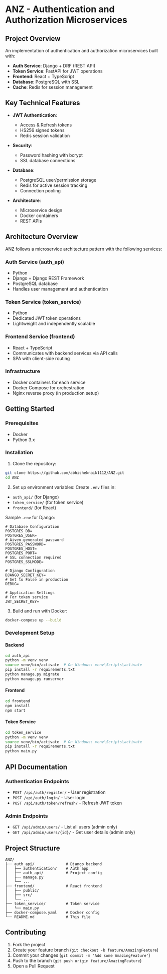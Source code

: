 # ANZ - Authentication and Authorization Microservices

## Project Overview

An implementation of authentication and authorization microservices built with:

- **Auth Service**: Django + DRF (REST API)
- **Token Service**: FastAPI for JWT operations
- **Frontend**: React + TypeScript 
- **Database**: PostgreSQL with SSL
- **Cache**: Redis for session management

## Key Technical Features

- **JWT Authentication**:
  - Access & Refresh tokens  
  - HS256 signed tokens
  - Redis session validation

- **Security**:
  - Password hashing with bcrypt
  - SSL database connections

- **Database**:
  - PostgreSQL user/permission storage
  - Redis for active session tracking
  - Connection pooling

- **Architecture**:
  - Microservice design
  - Docker containers
  - REST APIs

## Architecture Overview

ANZ follows a microservice architecture pattern with the following services:

### Auth Service (auth_api)
- Python
- Django + Django REST Framework
- PostgreSQL database
- Handles user management and authentication

### Token Service (token_service) 
- Python
- Dedicated JWT token operations
- Lightweight and independently scalable

### Frontend Service (frontend)
- React + TypeScript
- Communicates with backend services via API calls
- SPA with client-side routing

### Infrastructure
- Docker containers for each service
- Docker Compose for orchestration
- Nginx reverse proxy (in production setup)

## Getting Started

### Prerequisites

- Docker
- Python 3.x

### Installation

1. Clone the repository:
```bash
git clone https://github.com/abhisheknaik1112/ANZ.git
cd ANZ
```

2. Set up environment variables:
Create `.env` files in:
- `auth_api/` (for Django)
- `token_service/` (for token service)
- `frontend/` (for React)

Sample `.env` for Django:
```env
# Database Configuration
POSTGRES_DB=
POSTGRES_USER=
# Aiven-generated password
POSTGRES_PASSWORD= 
POSTGRES_HOST=
POSTGRES_PORT=
# SSL connection required
POSTGRES_SSLMODE=

# Django Configuration
DJANGO_SECRET_KEY=
# Set to False in production
DEBUG=  

# Application Settings
# For token service
JWT_SECRET_KEY=
```

3. Build and run with Docker:
```bash
docker-compose up --build
```

### Development Setup

#### Backend
```bash
cd auth_api
python -m venv venv
source venv/bin/activate  # On Windows: venv\Scripts\activate
pip install -r requirements.txt
python manage.py migrate
python manage.py runserver
```

#### Frontend
```bash
cd frontend
npm install
npm start
```

#### Token Service
```bash
cd token_service
python -m venv venv
source venv/bin/activate  # On Windows: venv\Scripts\activate
pip install -r requirements.txt
python main.py
```

## API Documentation

### Authentication Endpoints

- `POST /api/auth/register/` - User registration
- `POST /api/auth/login/` - User login
- `POST /api/auth/token/refresh/` - Refresh JWT token

### Admin Endpoints

- `GET /api/admin/users/` - List all users (admin only)
- `GET /api/admin/users/{id}/` - Get user details (admin only)

## Project Structure

```
ANZ/
├── auth_api/              # Django backend
│   ├── authentication/    # Auth app
│   ├── auth_api/          # Project config
│   ├── manage.py
│   └── ...
├── frontend/              # React frontend
│   ├── public/
│   ├── src/
│   └── ...
├── token_service/         # Token service
│   └── main.py
├── docker-compose.yaml    # Docker config
└── README.md              # This file
```

## Contributing

1. Fork the project
2. Create your feature branch (`git checkout -b feature/AmazingFeature`)
3. Commit your changes (`git commit -m 'Add some AmazingFeature'`)
4. Push to the branch (`git push origin feature/AmazingFeature`)
5. Open a Pull Request
